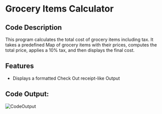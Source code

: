 # Grocery Items Calculator 

## Code Description

This program calculates the total cost of grocery items including tax. 
It takes a predefined Map of grocery items with their prices, 
computes the total price, applies a 10% tax, and then displays the final cost.

## Features
- Displays a formatted Check Out receipt-like Output
  
## Code Output:

![CodeOutput](https://github.com/user-attachments/assets/eccf2f39-6b1a-4dc6-8b77-9766ea2ba02e)
